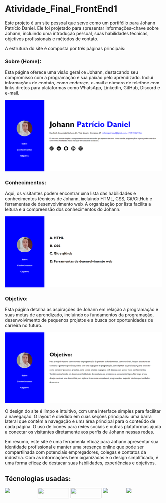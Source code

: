 # Atividade_Final_FrontEnd1

Este projeto é um site pessoal que serve como um portifólio para Johann Patrício Daniel. Ele foi projetado para apresentar informações-chave sobre Johann, incluindo uma introdução pessoal, suas habilidades técnicas, objetivos profissionais e métodos de contato.

A estrutura do site é composta por três páginas principais:

<h3>Sobre (Home):</h3>  

Esta página oferece uma visão geral de Johann, destacando seu compromisso com a programação e sua paixão pelo aprendizado. Inclui informações de contato, como endereço, e-mail e número de telefone com links diretos para plataformas como WhatsApp, LinkedIn, GitHub, Discord e e-mail.

<img src="./images/image-1.png" alt="apresentação">

<h3>Conhecimentos:</h3> 

Aqui, os visitantes podem encontrar uma lista das habilidades e conhecimentos técnicos de Johann, incluindo HTML, CSS, Git/GitHub e ferramentas de desenvolvimento web. A organização por lista facilita a leitura e a compreensão dos conhecimentos do Johann.

<img src="./images/image-2.png" alt="tecnologias usadas">

<h3>Objetivo:</h3> 

Esta página detalha as aspirações de Johann em relação à programação e suas metas de aprendizado, incluindo os fundamentos da programação, desenvolvimento de pequenos projetos e a busca por oportunidades de carreira no futuro.

<img src="./images/image-3.png" alt="objetivos">

O design do site é limpo e intuitivo, com uma interface simples para facilitar a navegação. O layout é dividido em duas seções principais: uma barra lateral que contém a navegação e uma área principal para o conteúdo de cada página. O uso de ícones para redes sociais e outras plataformas ajuda a conectar os visitantes diretamente aos perfis de Johann nessas redes.

Em resumo, este site é uma ferramenta eficaz para Johann apresentar sua identidade profissional e manter uma presença online que pode ser compartilhada com potenciais empregadores, colegas e contatos da indústria. Com as informações bem organizadas e o design simplificado, é uma forma eficaz de destacar suas habilidades, experiências e objetivos.

## Técnologias usadas:

<div style="display: flex; gap: 5px">
    <img src="https://img.shields.io/badge/HTML5-E34F26?style=for-the-badge&logo=html5&logoColor=white" style="width:100px">
    <img src="https://img.shields.io/badge/CSS3-1572B6?style=for-the-badge&logo=css3&logoColor=white" style="width:100px; height: 33px">
    <img src="https://img.shields.io/badge/VSCode-0078D4?style=for-the-badge&logo=visual%20studio%20code&logoColor=white" style="width:100px; height: 33px">
    <img src="https://img.shields.io/badge/GIT-E44C30?style=for-the-badge&logo=git&logoColor=white" style="width:70px;">
    <img src="https://img.shields.io/badge/GitHub-100000?style=for-the-badge&logo=github&logoColor=white" style="width:100px;">
</div>

